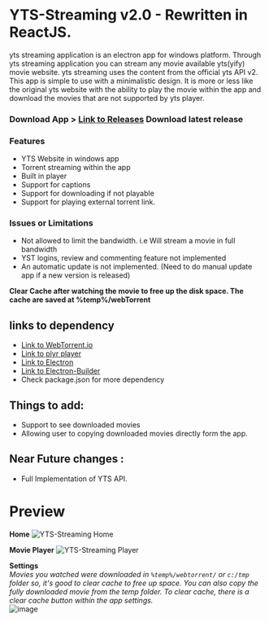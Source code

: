 <!--
  Title: YTS Streaming
  Description: yts streaming is an torrent movie streaming app based on electronJS and yts api. yts streaming is only available for windows platform. It helps to stream movies directly from torrent.
  Author: Bipin Maharjan
  -->

<!-- Keywords: yts streaming, yts movie streaming app, desktop yts streaming app, yts online streaming, yts movies online streaming, yts online movie streaming -->

# YTS-Streaming v2.0 - Rewritten in ReactJS.

yts streaming application is an electron app for windows platform. Through yts streaming application you can stream any movie available yts(yify) movie website.
yts streaming uses the content from the official yts API v2. This app is simple to use with a minimalistic design. It is more or less like the original yts website with the ability to play the movie within the app and download the movies that are not supported by yts player.

### Download App > [Link to Releases](https://github.com/mbpn1/YTS-Streaming/releases) Download latest release

### Features

- YTS Website in windows app
- Torrent streaming within the app
- Built in player
- Support for captions
- Support for downloading if not playable
- Support for playing external torrent link.

### Issues or Limitations

- Not allowed to limit the bandwidth. i.e Will stream a movie in full bandwidth
- YST logins, review and commenting feature not implemented
- An automatic update is not implemented. (Need to do manual update app if a new version is released)

**Clear Cache after watching the movie to free up the disk space. The cache are saved at %temp%/webTorrent**

## links to dependency

- [Link to WebTorrent.io](http://webtorrent.io)
- [Link to plyr player](https://plyr.io/)
- [Link to Electron](https://www.electronjs.org/)
- [Link to Electron-Builder](https://github.com/electron-userland/electron-builder)
- Check package.json for more dependency

## Things to add:

- Support to see downloaded movies
- Allowing user to copying downloaded movies directly form the app.

## Near Future changes :

- Full Implementation of YTS API.

# Preview

**Home**
![YTS-Streaming Home](https://user-images.githubusercontent.com/21078512/123229175-c7420200-d4f5-11eb-90da-39dd3a09bad0.png)

**Movie Player**
![YTS-Streaming Player](https://user-images.githubusercontent.com/21078512/111864151-77e4b680-8987-11eb-9a9b-26ec228162a8.png)

**Settings**  
_Movies you watched were downloaded in `%temp%/webtorrent/` or `c:/tmp` folder so, it's good to clear cache to free up space. You can also copy the fully downloaded movie from the temp folder. To clear cache, there is a clear cache button within the app settings._  
![image](https://user-images.githubusercontent.com/21078512/128048518-6eb08780-9421-4fe9-b16d-f574fc47ec34.png)
